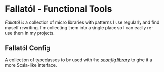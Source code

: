 # Fallatól - Functional Tools

_Fallatól_ is a collection of micro libraries with patterns I use regularly and find myself rewriting.
I'm collecting them into a single place so I can easily re-use them in my projects.

## Fallatól Config

A collection of typeclasses to be used with the [_sconfig library_](https://github.com/ekrich/sconfig/) to give it a
more Scala-like interface.

